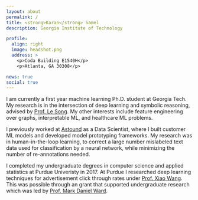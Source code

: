 ```yaml
---
layout: about
permalink: /
title: <strong>Karan</strong> Samel
description: Georgia Institute of Technology

profile:
  align: right
  image: headshot.png
  address: >
    <p>Coda Building E1540H</p>
    <p>Atlanta, GA 30308</p>

news: true
social: true
---
```


I am currently a first year machine learning Ph.D. student at Georgia Tech. My research is in the intersection of deep learning and symbolic reasoning, advised by [Prof. Le Song](https://www.cc.gatech.edu/~lsong/). My other interests include feature engineering over graphs, interpretable ML, and healthcare ML problems.

I previously worked at [Astound](https://astound.ai) as a Data Scientist, where I built customer ML models and developed model prototyping frameworks. My research was in human-in-the-loop learning, to correct a large number mislabeled text data used for classification by a neural network, while minimizing the number of re-annotations needed.

I completed my undergraduate degrees in computer science and applied statistics at Purdue Univeristy in 2017. At Purdue I researched deep learning techniques for advertisement click through rates under [Prof. Xiao Wang](https://www.stat.purdue.edu/~wangxiao/index.html). This was possible through an grant that supported undergraduate research which was led by [Prof. Mark Daniel Ward](https://www.stat.purdue.edu/~mdw/).